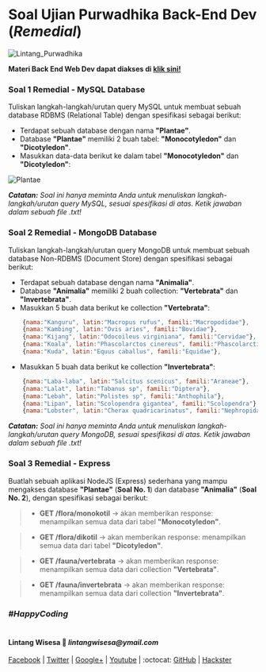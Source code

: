 # Soal Ujian Purwadhika Back-End Dev (*Remedial*)

![Lintang_Purwadhika](https://static.wixstatic.com/media/2e6af2_f69a4271c3534ae1869a7ed63e278b2b~mv2.png/v1/fill/w_246,h_39,al_c,usm_0.66_1.00_0.01/2e6af2_f69a4271c3534ae1869a7ed63e278b2b~mv2.png)

**Materi Back End Web Dev dapat diakses di [klik sini!](https://github.com/LintangWisesa/Purwadhika-JC04-03_BackEndWeb)**

### **Soal 1 Remedial - MySQL Database**

Tuliskan langkah-langkah/urutan query MySQL untuk membuat sebuah database RDBMS (Relational Table) dengan spesifikasi sebagai berikut:
- Terdapat sebuah database dengan nama __"Plantae"__.
- Database __"Plantae"__ memiliki 2 buah tabel: __"Monocotyledon"__ dan __"Dicotyledon"__.
- Masukkan data-data berikut ke dalam tabel __"Monocotyledon"__ dan __"Dicotyledon"__:

![Plantae](https://1.bp.blogspot.com/-Z1onpZ5dY3Y/WuFyPUy396I/AAAAAAAAECA/mjeey5mTBNcGf684h-jGpTViKyR5KsYOgCLcBGAs/s640/Picture1.png)

_**Catatan:**_ _Soal ini hanya meminta Anda untuk menuliskan langkah-langkah/urutan query MySQL, sesuai spesifikasi di atas. Ketik jawaban dalam sebuah file .txt!_

### **Soal 2 Remedial - MongoDB Database**

Tuliskan langkah-langkah/urutan query MongoDB untuk membuat sebuah database Non-RDBMS (Document Store) dengan spesifikasi sebagai berikut:
- Terdapat sebuah database dengan nama __"Animalia"__.
- Database __"Animalia"__ memiliki 2 buah collection: __"Vertebrata"__ dan __"Invertebrata"__.
- Masukkan 5 buah data berikut ke collection __"Vertebrata"__:

```javascript
    {nama:"Kanguru", latin:"Macropus rufus", famili:"Macropodidae"},
    {nama:"Kambing", latin:"Ovis aries", famili:"Bovidae"},
    {nama:"Kijang", latin:"Odocoileus virginiana", famili:"Cervidae"},
    {nama:"Koala", latin:"Phascolarctos cinereus", famili:"Phascolarctidae"},
    {nama:"Kuda", latin:"Equus caballus", famili:"Equidae"},
```

- Masukkan 5 buah data berikut ke collection __"Invertebrata"__:

```javascript
    {nama:"Laba-laba", latin:"Salcitus scenicus", famili:"Araneae"},
    {nama:"Lalat", latin:"Tabanus sp", famili:"Diptera"},
    {nama:"Lebah", latin:"Polistes sp", famili:"Anthophila"},
    {nama:"Lipan", latin:"Scolopendra gigantea", famili:"Scolopendra"},
    {nama:"Lobster", latin:"Cherax quadricarinatus", famili:"Nephropidae"},
```

_**Catatan:**_ _Soal ini hanya meminta Anda untuk menuliskan langkah-langkah/urutan query MongoDB, sesuai spesifikasi di atas. Ketik jawaban dalam sebuah file .txt!_

### **Soal 3 Remedial - Express**

Buatlah sebuah aplikasi NodeJS (Express) sederhana yang mampu mengakses database __"Plantae"__ (**Soal No. 1**) dan database __"Animalia"__ (**Soal No. 2**), dengan spesifikasi sebagai berikut:

> - __GET /flora/monokotil__ &rarr; akan memberikan response: menampilkan semua data dari tabel __"Monocotyledon"__.

> - __GET /flora/dikotil__ &rarr; akan memberikan response: menampilkan semua data dari tabel __"Dicotyledon"__.

> - **GET /fauna/vertebrata** &rarr; akan memberikan response: menampilkan semua data dari collection **"Vertebrata"**.

> - **GET /fauna/invertebrata** &rarr; akan memberikan response: menampilkan semua data dari collection **"Invertebrata"**.

### *__#HappyCoding__*

#

#### Lintang Wisesa :love_letter: _lintangwisesa@ymail.com_

[Facebook](https://www.facebook.com/lintangbagus) | 
[Twitter](https://twitter.com/Lintang_Wisesa) |
[Google+](https://plus.google.com/u/0/+LintangWisesa1) |
[Youtube](https://www.youtube.com/user/lintangbagus) | 
:octocat: [GitHub](https://github.com/LintangWisesa) |
[Hackster](https://www.hackster.io/lintangwisesa)
